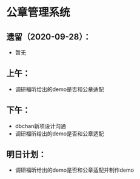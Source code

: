 # 公章管理系统

## 遗留（2020-09-28）：

- 暂无

## 上午：
- 调研福昕给出的demo是否和公章适配

## 下午：
- dbchan新项设计沟通
- 调研福昕给出的demo是否和公章适配


## 明日计划：


- 调研福昕给出的demo是否和公章适配并制作demo

